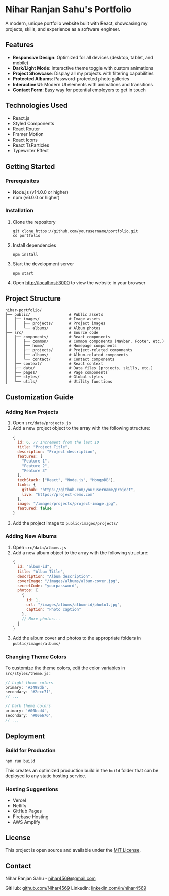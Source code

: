 # Nihar Ranjan Sahu's Portfolio

A modern, unique portfolio website built with React, showcasing my projects, skills, and experience as a software engineer.

## Features

- **Responsive Design**: Optimized for all devices (desktop, tablet, and mobile)
- **Dark/Light Mode**: Interactive theme toggle with custom animations
- **Project Showcase**: Display all my projects with filtering capabilities
- **Protected Albums**: Password-protected photo galleries
- **Interactive UI**: Modern UI elements with animations and transitions
- **Contact Form**: Easy way for potential employers to get in touch

## Technologies Used

- React.js
- Styled Components
- React Router
- Framer Motion
- React Icons
- React TsParticles
- Typewriter Effect

## Getting Started

### Prerequisites

- Node.js (v14.0.0 or higher)
- npm (v6.0.0 or higher)

### Installation

1. Clone the repository
   ```
   git clone https://github.com/yourusername/portfolio.git
   cd portfolio
   ```

2. Install dependencies
   ```
   npm install
   ```

3. Start the development server
   ```
   npm start
   ```

4. Open [http://localhost:3000](http://localhost:3000) to view the website in your browser

## Project Structure

```
nihar-portfolio/
├── public/                 # Public assets
│   ├── images/             # Image assets
│   │   ├── projects/       # Project images
│   │   └── albums/         # Album photos
├── src/                    # Source code
│   ├── components/         # React components
│   │   ├── common/         # Common components (Navbar, Footer, etc.)
│   │   ├── home/           # Homepage components
│   │   ├── projects/       # Project-related components
│   │   ├── albums/         # Album-related components
│   │   └── contact/        # Contact components
│   ├── context/            # React context
│   ├── data/               # Data files (projects, skills, etc.)
│   ├── pages/              # Page components
│   ├── styles/             # Global styles
│   └── utils/              # Utility functions
```

## Customization Guide

### Adding New Projects

1. Open `src/data/projects.js`
2. Add a new project object to the array with the following structure:
   ```javascript
   {
     id: 6, // Increment from the last ID
     title: "Project Title",
     description: "Project description",
     features: [
       "Feature 1",
       "Feature 2",
       "Feature 3"
     ],
     techStack: ["React", "Node.js", "MongoDB"],
     links: {
       github: "https://github.com/yourusername/project",
       live: "https://project-demo.com"
     },
     image: "/images/projects/project-image.jpg",
     featured: false
   }
   ```
3. Add the project image to `public/images/projects/`

### Adding New Albums

1. Open `src/data/albums.js`
2. Add a new album object to the array with the following structure:
   ```javascript
   {
     id: "album-id",
     title: "Album Title",
     description: "Album description",
     coverImage: "/images/albums/album-cover.jpg",
     secretCode: "yourpassword",
     photos: [
       {
         id: 1,
         url: "/images/albums/album-id/photo1.jpg",
         caption: "Photo caption"
       },
       // More photos...
     ]
   }
   ```
3. Add the album cover and photos to the appropriate folders in `public/images/albums/`

### Changing Theme Colors

To customize the theme colors, edit the color variables in `src/styles/theme.js`:

```javascript
// Light theme colors
primary: '#3498db',
secondary: '#2ecc71',
// ...

// Dark theme colors
primary: '#00bcd4',
secondary: '#00e676',
// ...
```

## Deployment

### Build for Production

```
npm run build
```

This creates an optimized production build in the `build` folder that can be deployed to any static hosting service.

### Hosting Suggestions

- Vercel
- Netlify
- GitHub Pages
- Firebase Hosting
- AWS Amplify

## License

This project is open source and available under the [MIT License](LICENSE).

## Contact

Nihar Ranjan Sahu - nihar4569@gmail.com

GitHub: [github.com/Nihar4569](https://github.com/Nihar4569)
LinkedIn: [linkedin.com/in/nihar4569](https://linkedin.com/in/nihar4569)